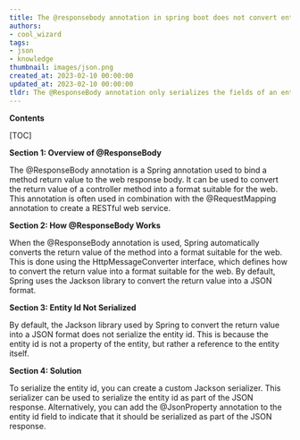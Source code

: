 ```yaml
---
title: The @responsebody annotation in spring boot does not convert entity ids into a serialized format
authors:
- cool_wizard
tags:
- json
- knowledge
thumbnail: images/json.png
created_at: 2023-02-10 00:00:00
updated_at: 2023-02-10 00:00:00
tldr: The @ResponseBody annotation only serializes the fields of an entity, not its id.
---
```


**Contents**

[TOC]

**Section 1: Overview of @ResponseBody**

The @ResponseBody annotation is a Spring annotation used to bind a method return value to the web response body. It can be used to convert the return value of a controller method into a format suitable for the web. This annotation is often used in combination with the @RequestMapping annotation to create a RESTful web service.

**Section 2: How @ResponseBody Works**

When the @ResponseBody annotation is used, Spring automatically converts the return value of the method into a format suitable for the web. This is done using the HttpMessageConverter interface, which defines how to convert the return value into a format suitable for the web. By default, Spring uses the Jackson library to convert the return value into a JSON format.

**Section 3: Entity Id Not Serialized**

By default, the Jackson library used by Spring to convert the return value into a JSON format does not serialize the entity id. This is because the entity id is not a property of the entity, but rather a reference to the entity itself.

**Section 4: Solution**

To serialize the entity id, you can create a custom Jackson serializer. This serializer can be used to serialize the entity id as part of the JSON response. Alternatively, you can add the @JsonProperty annotation to the entity id field to indicate that it should be serialized as part of the JSON response.
